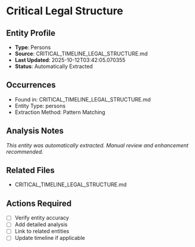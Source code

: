 # Critical Legal Structure

## Entity Profile
- **Type**: Persons
- **Source**: CRITICAL_TIMELINE_LEGAL_STRUCTURE.md
- **Last Updated**: 2025-10-12T03:42:05.070355
- **Status**: Automatically Extracted

## Occurrences
- Found in: CRITICAL_TIMELINE_LEGAL_STRUCTURE.md
- Entity Type: persons
- Extraction Method: Pattern Matching

## Analysis Notes
*This entity was automatically extracted. Manual review and enhancement recommended.*

## Related Files
- CRITICAL_TIMELINE_LEGAL_STRUCTURE.md

## Actions Required
- [ ] Verify entity accuracy
- [ ] Add detailed analysis
- [ ] Link to related entities
- [ ] Update timeline if applicable
